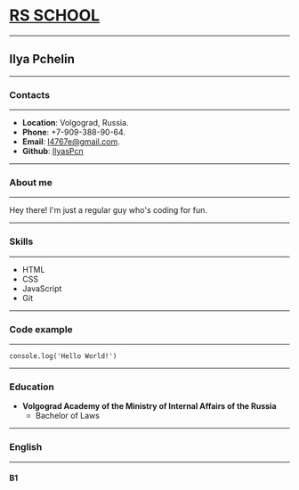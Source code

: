 # [RS SCHOOL](https://rs.school/ "RS SCHOOL")
***

## Ilya Pchelin
***

### Contacts
***

* **Location**: Volgograd, Russia.  
* **Phone**: +7-909-388-90-64.  
* **Email**: l4767e@gmail.com.  
* **Github**: [IlyasPcn](https://github.com/IlyasPcn "gihub")  

***


### About me
***
Hey there! I'm just a regular guy who's coding for fun.

***

### Skills  

***

* HTML 
* CSS 
* JavaScript
* Git

***

### Code example  

***
```
console.log('Hello World!')
```

***

### Education

* **Volgograd Academy of the Ministry of Internal Affairs of the Russia**
	* Bachelor of Laws  
	
***

### English
***
#### B1